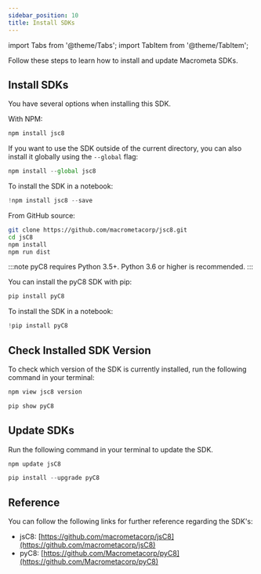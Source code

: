 ```yaml
---
sidebar_position: 10
title: Install SDKs
---
```


import Tabs from '@theme/Tabs';
import TabItem from '@theme/TabItem';

Follow these steps to learn how to install and update Macrometa SDKs.

## Install SDKs

<Tabs groupId="operating-systems">
<TabItem value="js" label="Javascript">

You have several options when installing this SDK.

With NPM:

```js
npm install jsc8
```

If you want to use the SDK outside of the current directory, you can also install it globally using the `--global` flag:

```js
npm install --global jsc8
```

To install the SDK in a notebook:

```js
!npm install jsc8 --save
```

From GitHub source:

```bash
git clone https://github.com/macrometacorp/jsc8.git
cd jsC8
npm install
npm run dist
```

</TabItem>
<TabItem value="py" label="Python">

:::note
pyC8 requires Python 3.5+. Python 3.6 or higher is recommended.
:::

You can install the pyC8 SDK with pip:

```py
pip install pyC8
```

To install the SDK in a notebook:

```py
!pip install pyC8
```

</TabItem>
</Tabs>

## Check Installed SDK Version

To check which version of the SDK is currently installed, run the following command in your terminal:

<Tabs groupId="operating-systems">
<TabItem value="js" label="Javascript">

```js
npm view jsc8 version
```

</TabItem>
<TabItem value="py" label="Python">

```py
pip show pyC8
```

</TabItem>
</Tabs>

## Update SDKs

Run the following command in your terminal to update the SDK.

<Tabs groupId="operating-systems">
<TabItem value="js" label="Javascript">

```js
npm update jsC8
```

</TabItem>
<TabItem value="py" label="Python">

```py
pip install --upgrade pyC8
```

</TabItem>
</Tabs>

## Reference

You can follow the following links for further reference regarding the SDK's:
- jsC8: [https://github.com/macrometacorp/jsC8](https://github.com/macrometacorp/jsC8)
- pyC8: [https://github.com/Macrometacorp/pyC8](https://github.com/Macrometacorp/pyC8)
